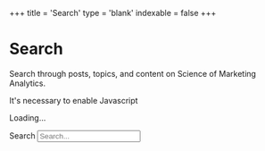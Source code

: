 +++
title = 'Search'
type = 'blank'
indexable = false
+++

# Search

Search through posts, topics, and content on Science of Marketing Analytics.

<p class="hidden">It's necessary to enable Javascript</p>
<p class="search-loading hidden">Loading...</p>

<form id="search-form" class="search-form" action="#" method="post" accept-charset="UTF-8" role="search">
  <div class="search-bar">
    <label for="query" class="hidden">Search</label>
    <input id="query" class="search-text" type="text" placeholder="Search..."/>
  </div>
</form>

<div class="search-results"></div>

<template>
  <article class="search-result list-view">
    <header>
      <h2 class="title"><a href="#"></a></h2>
      <div class="submitted">
        <time class="created-date"></time>
      </div>
    </header>
    <p class="content"></p>
  </article>
</template>